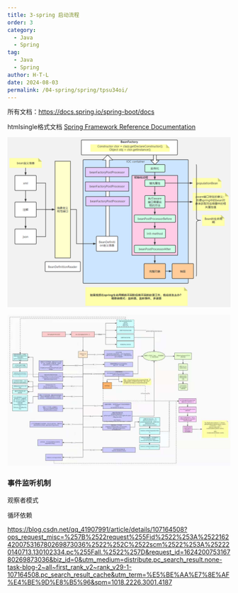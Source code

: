 ```yaml
---
title: 3-spring 启动流程
order: 3
category:
  - Java
  - Spring
tag:
  - Java
  - Spring
author: H·T·L
date: 2024-08-03
permalink: /04-spring/spring/tpsu34oi/
---
```

所有文档：https://docs.spring.io/spring-boot/docs

htmlsingle格式文档 [Spring Framework Reference Documentation](https://docs.spring.io/spring-framework/docs/4.0.x/spring-framework-reference/htmlsingle/)



![image-20210315104330094](img/image-20210315104330094.png)



![image-20210315100824836](img/image-20210315100824836.png)

### 事件监听机制

观察者模式

循环依赖

https://blog.csdn.net/qq_41907991/article/details/107164508?ops_request_misc=%257B%2522request%255Fid%2522%253A%2522162420075316780269873036%2522%252C%2522scm%2522%253A%252220140713.130102334.pc%255Fall.%2522%257D&request_id=162420075316780269873036&biz_id=0&utm_medium=distribute.pc_search_result.none-task-blog-2~all~first_rank_v2~rank_v29-1-107164508.pc_search_result_cache&utm_term=%E5%BE%AA%E7%8E%AF%E4%BE%9D%E8%B5%96&spm=1018.2226.3001.4187



